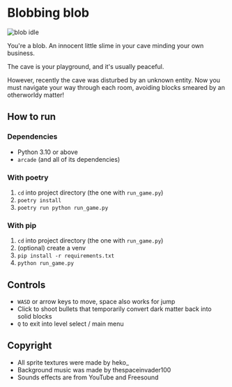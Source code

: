 # Blobbing blob

![blob idle](https://i.imgur.com/Fdq9gwO.gif)

You're a blob. An innocent little slime in your cave minding your own business.  

The cave is your playground, and it's usually peaceful.  

However, recently the cave was disturbed by an unknown entity. Now you must navigate your way through each room, avoiding blocks smeared by an otherworldy matter!


## How to run

### Dependencies

- Python 3.10 or above
- `arcade` (and all of its dependencies)

### With poetry

1. `cd` into project directory (the one with `run_game.py`)
2. `poetry install`
3. `poetry run python run_game.py`

### With pip

1. `cd` into project directory (the one with `run_game.py`)
2. (optional) create a venv
3. `pip install -r requirements.txt`
4. `python run_game.py`

## Controls

- `WASD` or arrow keys to move, space also works for jump
- Click to shoot bullets that temporarily convert dark matter back into solid blocks
- `Q` to exit into level select / main menu

## Copyright

- All sprite textures were made by heko_
- Background music was made by thespaceinvader100
- Sounds effects are from YouTube and Freesound
